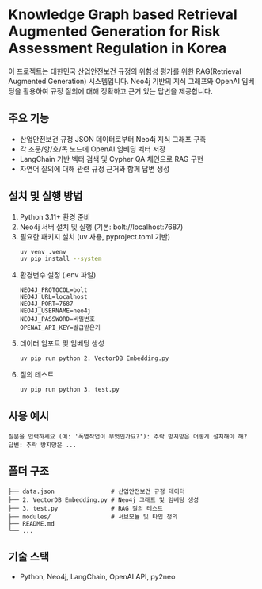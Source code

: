 
# Knowledge Graph based Retrieval Augmented Generation for Risk Assessment Regulation in Korea

이 프로젝트는 대한민국 산업안전보건 규정의 위험성 평가를 위한 RAG(Retrieval Augmented Generation) 시스템입니다. Neo4j 기반의 지식 그래프와 OpenAI 임베딩을 활용하여 규정 질의에 대해 정확하고 근거 있는 답변을 제공합니다.

## 주요 기능
- 산업안전보건 규정 JSON 데이터로부터 Neo4j 지식 그래프 구축
- 각 조문/항/호/목 노드에 OpenAI 임베딩 벡터 저장
- LangChain 기반 벡터 검색 및 Cypher QA 체인으로 RAG 구현
- 자연어 질의에 대해 관련 규정 근거와 함께 답변 생성

## 설치 및 실행 방법
1. Python 3.11+ 환경 준비
2. Neo4j 서버 설치 및 실행 (기본: bolt://localhost:7687)
3. 필요한 패키지 설치 (uv 사용, pyproject.toml 기반)
   ```bash
   uv venv .venv
   uv pip install --system
   ```
4. 환경변수 설정 (.env 파일)
   ```env
   NEO4J_PROTOCOL=bolt
   NEO4J_URL=localhost
   NEO4J_PORT=7687
   NEO4J_USERNAME=neo4j
   NEO4J_PASSWORD=비밀번호
   OPENAI_API_KEY=발급받은키
   ```
5. 데이터 임포트 및 임베딩 생성
   ```bash
   uv pip run python 2. VectorDB Embedding.py
   ```
6. 질의 테스트
   ```bash
   uv pip run python 3. test.py
   ```

## 사용 예시
```
질문을 입력하세요 (예: '폭염작업이 무엇인가요?'): 추락 방지망은 어떻게 설치해야 해?
답변: 추락 방지망은 ...
```

## 폴더 구조
```
├── data.json                # 산업안전보건 규정 데이터
├── 2. VectorDB Embedding.py # Neo4j 그래프 및 임베딩 생성
├── 3. test.py               # RAG 질의 테스트
├── modules/                 # 서브모듈 및 타입 정의
├── README.md
└── ...
```

## 기술 스택
- Python, Neo4j, LangChain, OpenAI API, py2neo


